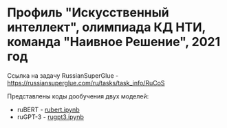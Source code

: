 # Профиль "Искусственный интеллект", олимпиада КД НТИ, команда "Наивное Решение", 2021 год
Ссылка на задачу RussianSuperGlue - https://russiansuperglue.com/ru/tasks/task_info/RuCoS

Представлены коды дообучения двух моделей:
 - ruBERT - [rubert.ipynb](https://nbviewer.jupyter.org/github/justlcoder/AI_nti/blob/master/rubert.ipynb)
 - ruGPT-3 - [rugpt3.ipynb](https://nbviewer.jupyter.org/github/justlcoder/AI_nti/blob/master/rugpt3.ipynb)
